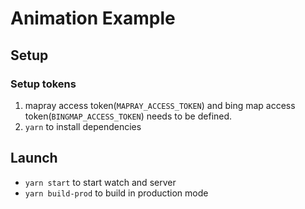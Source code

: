 Animation Example
================================================================================


Setup
--------------------------------------------------------------------------------
### Setup tokens

1. mapray access token(`MAPRAY_ACCESS_TOKEN`) and bing map access token(`BINGMAP_ACCESS_TOKEN`) needs to be defined.
2. `yarn` to install dependencies


Launch
--------------------------------------------------------------------------------
- `yarn start` to start watch and server
- `yarn build-prod` to build in production mode
